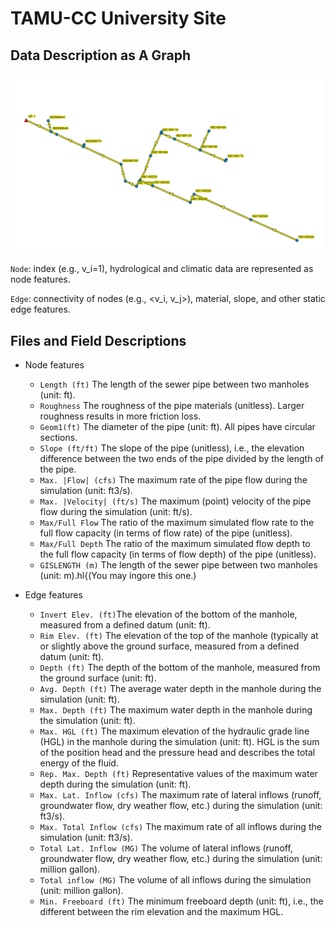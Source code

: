 # TAMU-CC University Site

## Data Description as A Graph

<img width="500" alt="university site" src="https://github.com/VV123/AI4Hydro/blob/main/imgs/WW01.png">

`Node`: index (e.g., v_i=1), hydrological and climatic data are represented as node features. 

`Edge`: connectivity of nodes (e.g., <v_i, v_j>), material, slope, and other static edge features. 


## Files and Field Descriptions

- Node features
  - `Length (ft)` The length of the sewer pipe between two manholes (unit: ft).
  - `Roughness` The roughness of the pipe materials (unitless). Larger roughness results in more friction loss. 
  - `Geom1(ft)` The diameter of the pipe (unit: ft). All pipes have circular sections.
  - `Slope (ft/ft)` The slope of the pipe (unitless), i.e., the elevation difference between the two ends of the pipe divided by the length of the pipe. 
  - `Max. |Flow| (cfs)` The maximum rate of the pipe flow during the simulation (unit: ft3/s).  
  - `Max. |Velocity| (ft/s)` The maximum (point) velocity of the pipe flow during the simulation (unit: ft/s). 
  - `Max/Full Flow` The ratio of the maximum simulated flow rate to the full flow capacity (in terms of flow rate) of the pipe (unitless). 
  - `Max/Full Depth` The ratio of the maximum simulated flow depth to the full flow capacity (in terms of flow depth) of the pipe (unitless).
  - `GISLENGTH (m)` The length of the sewer pipe between two manholes (unit: m).hl{(You may ingore this one.)

- Edge features
  - `Invert Elev. (ft)`The elevation of the bottom of the manhole, measured from a defined datum (unit: ft).
  - `Rim Elev. (ft)`  The elevation of the top of the manhole (typically at or slightly above the ground surface, measured from a defined datum (unit: ft).   
  - `Depth (ft)` The depth of the bottom of the manhole, measured from the ground surface (unit: ft). 
  - `Avg. Depth (ft)`  The average water depth in the manhole during the simulation (unit: ft). 
  - `Max. Depth (ft)`  The maximum water depth in the manhole during the simulation (unit: ft).
  - `Max. HGL (ft)` The maximum elevation of the hydraulic grade line (HGL) in the manhole during the simulation (unit: ft). HGL is the sum of the position head and the pressure head and describes the total energy of the fluid.
  - `Rep. Max. Depth (ft)` Representative values of the maximum water depth during the simulation (unit: ft).
  - `Max. Lat. Inflow (cfs)` The maximum rate of lateral inflows (runoff, groundwater flow, dry weather flow, etc.) during the simulation (unit: ft3/s). 
  - `Max. Total Inflow (cfs)` The maximum rate of all inflows during the simulation (unit: ft3/s). 
  - `Total Lat. Inflow (MG)` The volume of lateral inflows (runoff, groundwater flow, dry weather flow, etc.) during the simulation (unit: million gallon). 
  - `Total inflow (MG)` The volume of all inflows during the simulation (unit: million gallon).
  - `Min. Freeboard (ft)` The minimum freeboard depth (unit: ft), i.e., the different between the rim elevation and the maximum HGL.
